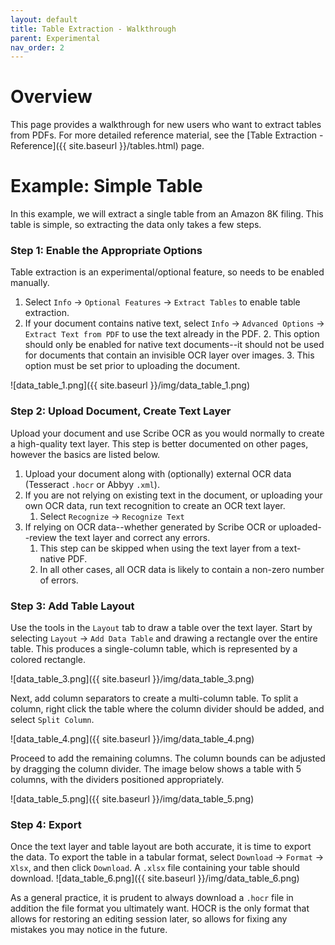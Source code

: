 ```yaml
---
layout: default
title: Table Extraction - Walkthrough
parent: Experimental
nav_order: 2
---
```


# Overview
This page provides a walkthrough for new users who want to extract tables from PDFs.  For more detailed reference material, see the [Table Extraction - Reference]({{ site.baseurl }}/tables.html) page.

# Example: Simple Table
In this example, we will extract a single table from an Amazon 8K filing.  This table is simple, so extracting the data only takes a few steps.

### Step 1: Enable the Appropriate Options
Table extraction is an experimental/optional feature, so needs to be enabled manually.
1. Select `Info` -> `Optional Features` -> `Extract Tables` to enable table extraction.
2. If your document contains native text, select `Info` -> `Advanced Options` -> `Extract Text from PDF` to use the text already in the PDF.
	2. This option should only be enabled for native text documents--it should not be used for documents that contain an invisible OCR layer over images.
	3. This option must be set prior to uploading the document.

![data_table_1.png]({{ site.baseurl }}/img/data_table_1.png)

### Step 2: Upload Document, Create Text Layer
Upload your document and use Scribe OCR as you would normally to create a high-quality text layer.  This step is better documented on other pages, however the basics are listed below.

1. Upload your document along with (optionally) external OCR data (Tesseract `.hocr` or Abbyy `.xml`).
2. If you are not relying on existing text in the document, or uploading your own OCR data, run text recognition to create an OCR text layer.
	1. Select `Recognize` -> `Recognize Text`
3. If relying on OCR data--whether generated by Scribe OCR or uploaded--review the text layer and correct any errors.
	1. This step can be skipped when using the text layer from a text-native PDF.
	2. In all other cases, all OCR data is likely to contain a non-zero number of errors.

### Step 3: Add Table Layout
Use the tools in the `Layout` tab to draw a table over the text layer.  Start by selecting `Layout` -> `Add Data Table` and drawing a rectangle over the entire table.  This produces a single-column table, which is represented by a colored rectangle.

![data_table_3.png]({{ site.baseurl }}/img/data_table_3.png)

Next, add column separators to create a multi-column table.  To split a column, right click the table where the column divider should be added, and select `Split Column`.  

![data_table_4.png]({{ site.baseurl }}/img/data_table_4.png)

Proceed to add the remaining columns.  The column bounds can be adjusted by dragging the column divider.  The image below shows a table with 5 columns, with the dividers positioned appropriately.

![data_table_5.png]({{ site.baseurl }}/img/data_table_5.png)

### Step 4: Export
Once the text layer and table layout are both accurate, it is time to export the data.  To export the table in a tabular format, select `Download` -> `Format` -> `Xlsx`, and then click `Download`.  A `.xlsx` file containing your table should download.
![data_table_6.png]({{ site.baseurl }}/img/data_table_6.png)

As a general practice, it is prudent to always download a `.hocr` file in addition the file format you ultimately want.  HOCR is the only format that allows for restoring an editing session later, so allows for fixing any mistakes you may notice in the future. 